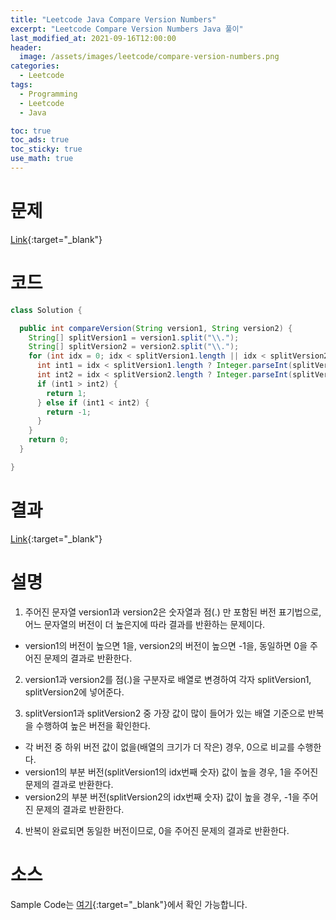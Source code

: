 ```yaml
---
title: "Leetcode Java Compare Version Numbers"
excerpt: "Leetcode Compare Version Numbers Java 풀이"
last_modified_at: 2021-09-16T12:00:00
header:
  image: /assets/images/leetcode/compare-version-numbers.png
categories:
  - Leetcode
tags:
  - Programming
  - Leetcode
  - Java

toc: true
toc_ads: true
toc_sticky: true
use_math: true
---
```

# 문제
[Link](https://leetcode.com/problems/compare-version-numbers/){:target="_blank"}

# 코드
```java
class Solution {

  public int compareVersion(String version1, String version2) {
    String[] splitVersion1 = version1.split("\\.");
    String[] splitVersion2 = version2.split("\\.");
    for (int idx = 0; idx < splitVersion1.length || idx < splitVersion2.length; idx++) {
      int int1 = idx < splitVersion1.length ? Integer.parseInt(splitVersion1[idx]) : 0;
      int int2 = idx < splitVersion2.length ? Integer.parseInt(splitVersion2[idx]) : 0;
      if (int1 > int2) {
        return 1;
      } else if (int1 < int2) {
        return -1;
      }
    }
    return 0;
  }

}
```

# 결과
[Link](https://leetcode.com/submissions/detail/555661062/){:target="_blank"}

# 설명
1. 주어진 문자열 version1과 version2은 숫자열과 점(.) 만 포함된 버전 표기법으로, 어느 문자열의 버전이 더 높은지에 따라 결과를 반환하는 문제이다.
- version1의 버전이 높으면 1을, version2의 버전이 높으면 -1을, 동일하면 0을 주어진 문제의 결과로 반환한다.

2. version1과 version2를 점(.)을 구분자로 배열로 변경하여 각자 splitVersion1, splitVersion2에 넣어준다.

3. splitVersion1과 splitVersion2 중 가장 값이 많이 들어가 있는 배열 기준으로 반복을 수행하여 높은 버전을 확인한다.
- 각 버전 중 하위 버전 값이 없을(배열의 크기가 더 작은) 경우, 0으로 비교를 수행한다.
- version1의 부분 버전(splitVersion1의 idx번째 숫자) 값이 높을 경우, 1을 주어진 문제의 결과로 반환한다.
- version2의 부분 버전(splitVersion2의 idx번째 숫자) 값이 높을 경우, -1을 주어진 문제의 결과로 반환한다.

4. 반복이 완료되면 동일한 버전이므로, 0을 주어진 문제의 결과로 반환한다.

# 소스
Sample Code는 [여기](https://github.com/GracefulSoul/leetcode/blob/master/src/main/java/gracefulsoul/problems/CompareVersionNumbers.java){:target="_blank"}에서 확인 가능합니다.